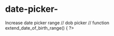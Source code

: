 # date-picker-
Increase date picker range 
// dob picker //
function extend_date_of_birth_range() {
    ?>
    <script>
        jQuery(function($) {
            var currentYear = new Date().getFullYear();
            var startYear = currentYear - 99;
            var endYear = currentYear - 10;
            var dateRange = startYear + ':' + endYear;

            // Replace "customer_dob" with the name attribute of your date of birth field
            $('input[name="customer_dob"]').datepicker('option', {
                yearRange: dateRange
            });
        });
    </script>
    <?php
}
add_action('wp_footer', 'extend_date_of_birth_range');
